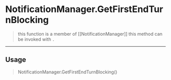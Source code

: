# NotificationManager.GetFirstEndTurnBlocking
> this function is a member of [[NotificationManager]]
> this method can be invoked with `.`
-----
## Usage
> NotificationManager.GetFirstEndTurnBlocking()
